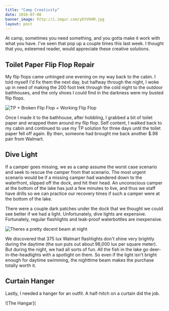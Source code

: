 ```yaml
---
title: "Camp Creativity"
date: 2016-07-08
banner_image: http://i.imgur.com/yEtVO4M.jpg
layout: post
---
```


At camp, sometimes you need something, and you gotta make it work with what you have. I've seen that pop up a couple times this last week. I thought that you, esteemed reader, would appreciate these creative solutions.

## Toilet Paper Flip Flop Repair

My flip flops came unhinged one evening on my way back to the cabin. I told myself I'd fix them the next day, but halfway through the night, I woke up in need of making the 200 foot trek through the cold night to the outdoor bathhouses, and the only shoes I could find in the darkness were my busted flip flops.

![TP + Broken Flip Flop = Working Flip Flop](http://i.imgur.com/VSlc3JW.jpg)

Once I made it to the bathhouse, after hobbling, I grabbed a bit of toilet paper and wrapped them around my flip flop. Self content, I walked back to my cabin and continued to use my TP solution for three days until the toilet paper fell off again. By then, someone had brought me back another $.98 pair from Walmart.

## Dive Light

If a camper goes missing, we as a camp assume the worst case scenario and seek to rescue the camper from that scenario. The most urgent scenario would be if a missing camper had wandered down to the waterfront, slipped off the dock, and hit their head. An unconscious camper at the bottom of the lake has just a few minutes to live, and thus we staff have drills so we can practice our recovery times if such a camper were at the bottom of the lake.

There were a couple dark patches under the dock that we thought we could see better if we had a light. Unfortunately, dive lights are expensive. Fortunately, regular flashlights and leak-proof waterbottles are inexpensive.

![Theres a pretty decent beam at night](http://i.imgur.com/2eKMYR7.jpg)

We discovered that 375 lux Walmart flashlights don't shine very brightly during the daytime (the sun puts out about 98,000 lux per square meter). But during the night, we had all sorts of fun. All the fish in the lake go deer-in-the-headlights with a spotlight on them. So even if the light isn't bright enough for daytime swimming, the nighttime beam makes the purchase totally worth it.

## Curtain Hanger

Lastly, I needed a hanger for an outfit. A half-hitch on a curtain did the job.

![The Hangar](